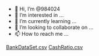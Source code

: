 - 👋 Hi, I’m @984024
- 👀 I’m interested in ...
- 🌱 I’m currently learning ...
- 💞️ I’m looking to collaborate on ...
- 📫 How to reach me ...

<!---
984024/984024 is a ✨ special ✨ repository because its `README.md` (this file) appears on your GitHub profile.
You can click the Preview link to take a look at your changes.
--->
[BankDataSet.csv](https://github.com/984024/984024/files/8358989/BankDataSet.csv)
[CashRatio.csv](https://github.com/984024/984024/files/8358998/CashRatio.csv)
